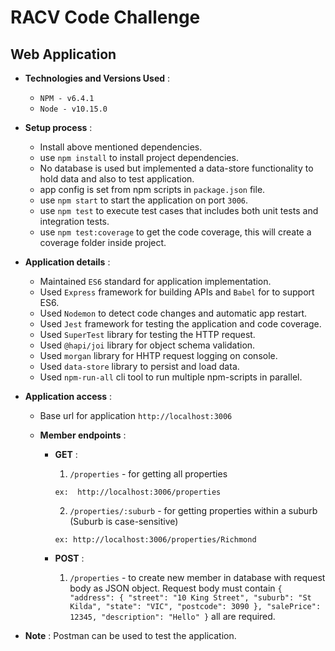 # RACV Code Challenge

## Web Application

- **Technologies and Versions Used** :

  - `NPM - v6.4.1`
  - `Node - v10.15.0`

- **Setup process** :

  - Install above mentioned dependencies.
  - use `npm install` to install project dependencies.
  - No database is used but implemented a data-store functionality to hold data and also to test application.
  - app config is set from npm scripts in `package.json` file.
  - use `npm start` to start the application on port `3006`.
  - use `npm test` to execute test cases that includes both unit tests and integration tests.
  - use `npm test:coverage` to get the code coverage, this will create a coverage folder inside project.

- **Application details** :

  - Maintained `ES6` standard for application implementation.
  - Used `Express` framework for building APIs and `Babel` for to support ES6.
  - Used `Nodemon` to detect code changes and automatic app restart.
  - Used `Jest` framework for testing the application and code coverage.
  - Used `SuperTest` library for testing the HTTP request.
  - Used `@hapi/joi` library for object schema validation.
  - Used `morgan` library for HHTP request logging on console.
  - Used `data-store` library to persist and load data.
  - Used `npm-run-all` cli tool to run multiple npm-scripts in parallel.

- **Application access** :

  - Base url for application `http://localhost:3006`

  - **Member endpoints** :

    - **GET** :

      1. `/properties` - for getting all properties

      ```
      ex:  http://localhost:3006/properties
      ```

      2. `/properties/:suburb` - for getting properties within a suburb (Suburb is case-sensitive)

      ```
      ex: http://localhost:3006/properties/Richmond
      ```

    - **POST** :

      1.  `/properties` - to create new member in database with request body as JSON object. Request body must contain `{ "address": { "street": "10 King Street", "suburb": "St Kilda", "state": "VIC", "postcode": 3090 }, "salePrice": 12345, "description": "Hello" }` all are required.

- **Note** : Postman can be used to test the application.
